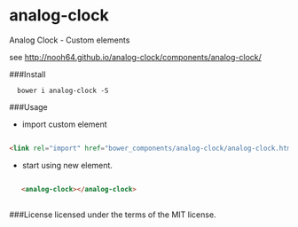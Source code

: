 # analog-clock
Analog Clock - Custom elements

see http://nooh64.github.io/analog-clock/components/analog-clock/

###Install
```
  bower i analog-clock -S
```
###Usage

- import custom element
 ```html
 
 <link rel="import" href="bower_components/analog-clock/analog-clock.html">
 
 ```
- start using new element.
```html

   <analog-clock></analog-clock>
 
```
###License
licensed under the terms of the MIT license.

